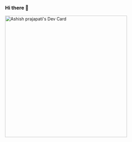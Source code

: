 ### Hi there 👋

<!--
**Ashishcod/Ashishcod** is a ✨ _special_ ✨ repository because its `README.md` (this file) appears on your GitHub profile.

Here are some ideas to get you started:

- 🔭 I’m currently working on ...
- 🌱 I’m currently learning ...
- 👯 I’m looking to collaborate on ...
- 🤔 I’m looking for help with ...
- 💬 Ask me about ...
- 📫 How to reach me: ...
- 😄 Pronouns: ...
- ⚡ Fun fact: ...
-->
<a href="https://app.daily.dev/Dcoder"><img src="https://api.daily.dev/devcards/4e322756c05f46aeb053638d5626bc9b.png?r=7x4" width="400" alt="Ashish prajapati's Dev Card"/></a>
